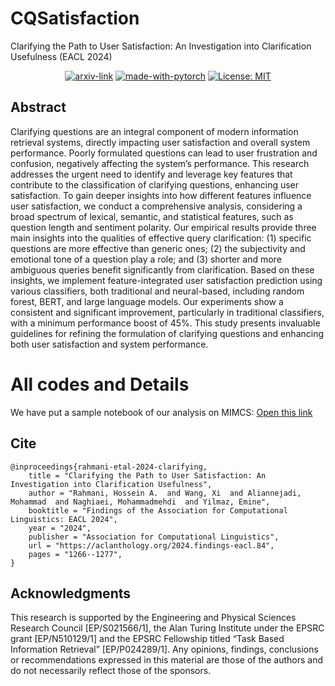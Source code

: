 # CQSatisfaction
Clarifying the Path to User Satisfaction: An Investigation into Clarification Usefulness (EACL 2024)

<div align="center">

  [![arxiv-link](https://img.shields.io/badge/Paper-PDF-red?style=flat&logo=arXiv&logoColor=red)](https://arxiv.org/abs/2402.01934)
  [![made-with-pytorch](https://img.shields.io/badge/Made%20with-PyTorch-brightgreen)](https://pytorch.org/)
  [![License: MIT](https://img.shields.io/badge/License-MIT-yellow.svg)](https://opensource.org/licenses/MIT)
</div>

## Abstract
Clarifying questions are an integral component of modern information retrieval systems, directly impacting user satisfaction and overall system performance. Poorly formulated questions can lead to user frustration and confusion, negatively affecting the system’s performance. This research addresses the urgent need to identify and leverage key features that contribute to the classification of clarifying questions, enhancing user satisfaction. To gain deeper insights into how different features influence user satisfaction, we conduct a comprehensive analysis, considering a broad spectrum of lexical, semantic, and statistical features, such as question length and sentiment polarity. Our empirical results provide three main insights into the qualities of effective query clarification: (1) specific questions are more effective than generic ones; (2) the subjectivity and emotional tone of a question play a role; and (3) shorter and more ambiguous queries benefit significantly from clarification. Based on these insights, we implement feature-integrated user satisfaction prediction using various classifiers, both traditional and neural-based, including random forest, BERT, and large language models. Our experiments show a consistent and significant improvement, particularly in traditional classifiers, with a minimum performance boost of 45%. This study presents invaluable guidelines for refining the formulation of clarifying questions and enhancing both user satisfaction and system performance.


# All codes and Details
We have put a sample notebook of our analysis on MIMCS: [Open this link](https://github.com/rahmanidashti/CQSatisfaction/blob/main/MIMICS_Characteristics.ipynb) 

## Cite
```
@inproceedings{rahmani-etal-2024-clarifying,
    title = "Clarifying the Path to User Satisfaction: An Investigation into Clarification Usefulness",
    author = "Rahmani, Hossein A.  and Wang, Xi  and Aliannejadi, Mohammad  and Naghiaei, Mohammadmehdi  and Yilmaz, Emine",
    booktitle = "Findings of the Association for Computational Linguistics: EACL 2024",
    year = "2024",
    publisher = "Association for Computational Linguistics",
    url = "https://aclanthology.org/2024.findings-eacl.84",
    pages = "1266--1277",
}
```

## Acknowledgments
This research is supported by the Engineering and Physical Sciences Research Council [EP/S021566/1], the Alan Turing Institute under the EPSRC grant [EP/N510129/1] and the EPSRC Fellowship titled “Task Based Information Retrieval” [EP/P024289/1]. Any opinions, findings, conclusions or recommendations expressed in this material are those of the authors and do not necessarily reflect those of the sponsors.

